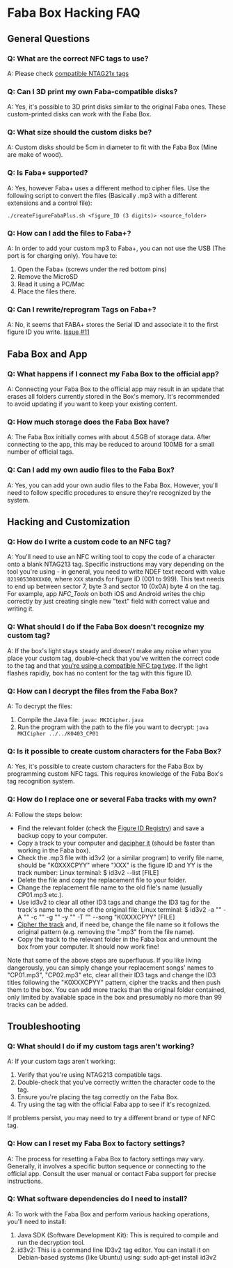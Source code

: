 # Faba Box Hacking FAQ

## General Questions

### Q: What are the correct NFC tags to use?
A: Please check [compatible NTAG21x tags](./FAQ_TAGS.ms)

### Q: Can I 3D print my own Faba-compatible disks?
A: Yes, it's possible to 3D print disks similar to the original Faba ones. These custom-printed disks can work with the Faba Box.

### Q: What size should the custom disks be?
A: Custom disks should be 5cm in diameter to fit with the Faba Box (Mine are make of wood).

### Q: Is Faba+ supported?
A: Yes, however Faba+ uses a different method to cipher files.
Use the following script to convert the files (Basically .mp3 with a different extensions and a control file):

```
./createFigureFabaPlus.sh <figure_ID (3 digits)> <source_folder>
```
### Q: How can I add the files to Faba+?
A: In order to add your custom mp3 to Faba+, you can not use the USB (The port is for charging only). You have to:

1. Open the Faba+ (screws under the red bottom pins)
2. Remove the MicroSD
3. Read it using a PC/Mac
4. Place the files there.


### Q: Can I rewrite/reprogram Tags on Faba+?
A: No, it seems that FABA+ stores the Serial ID and associate it to the first figure ID you write. [Issue #11](https://github.com/wansors/myfaba-hacks/issues/11)

## Faba Box and App

### Q: What happens if I connect my Faba Box to the official app?
A: Connecting your Faba Box to the official app may result in an update that erases all folders currently stored in the Box's memory. It's recommended to avoid updating if you want to keep your existing content.

### Q: How much storage does the Faba Box have?
A: The Faba Box initially comes with about 4.5GB of storage data. After connecting to the app, this may be reduced to around 100MB for a small number of official tags.

### Q: Can I add my own audio files to the Faba Box?
A: Yes, you can add your own audio files to the Faba Box. However, you'll need to follow specific procedures to ensure they're recognized by the system.

## Hacking and Customization

### Q: How do I write a custom code to an NFC tag?
A: You'll need to use an NFC writing tool to copy the code of a character onto a blank NTAG213 tag. Specific instructions may vary depending on the tool you're using - in general, you need to write NDEF text record with value `021905300XXX00`, where `XXX` stands for figure ID (001 to 999). This text needs to end up between sector 7, byte 3 and sector 10 (0x0A) byte 4 on the tag. For example, app _NFC_Tools_ on both iOS and Android writes the chip correctly by just creating single new "text" field with correct value and writing it.

### Q: What should I do if the Faba Box doesn't recognize my custom tag?
A: If the box's light stays steady and doesn't make any noise when you place your custom tag, double-check that you've written the correct code to the tag and that [you're using a compatible NFC tag type](./FAQ_TAGS.md). If the light flashes rapidly, box has no content for the tag with this figure ID.

### Q: How can I decrypt the files from the Faba Box?
A: To decrypt the files:
1. Compile the Java file: `javac MKICipher.java`
2. Run the program with the path to the file you want to decrypt: `java MKICipher ../../K0403_CP01`

### Q: Is it possible to create custom characters for the Faba Box?
A: Yes, it's possible to create custom characters for the Faba Box by programming custom NFC tags. This requires knowledge of the Faba Box's tag recognition system.

### Q: How do I replace one or several Faba tracks with my own?
A: Follow the steps below:
- Find the relevant folder (check the <a href="https://github.com/wansors/myfaba-hacks/blob/main/TAGS.md">Figure ID Registry</a>) and save a backup copy to your computer.
- Copy a track to your computer and <a href="https://github.com/wansors/myfaba-hacks/blob/main/README.md#decipher-file">decipher it</a> (should be faster than working in the Faba box).
- Check the .mp3 file with id3v2 (or a similar program) to verify file name, should be "K0XXXCPYY" where "XXX" is the figure ID and YY is the track number:
    Linux terminal: $ id3v2 --list [FILE]
- Delete the file and copy the replacement file to your folder.
- Change the replacement file name to the old file's name (usually CP01.mp3 etc.).
- Use id3v2 to clear all other ID3 tags and change the ID3 tag for the track's name to the one of the original file:
    Linux terminal: $ id3v2 -a "" -A "" -c "" -g "" -y "" -T "" --song "K0XXXCPYY" [FILE]
- <a href="https://github.com/wansors/myfaba-hacks/blob/main/README.md#cipher-file">Cipher the track</a> and, if need be, change the file name so it follows the original pattern (e.g. removing the ".mp3" from the file name).
- Copy the track to the relevant folder in the Faba box and unmount the box from your computer. It should now work fine!

Note that some of the above steps are superfluous. If you like living dangerously, you can simply change your replacement songs' names to "CP01.mp3", "CP02.mp3" etc, clear all their ID3 tags and change the ID3 titles following the "K0XXXCPYY" pattern, cipher the tracks and then push them to the box. You can add more tracks than the original folder contained, only limited by available space in the box and presumably no more than 99 tracks can be added.

## Troubleshooting

### Q: What should I do if my custom tags aren't working?
A: If your custom tags aren't working:
1. Verify that you're using NTAG213 compatible tags.
2. Double-check that you've correctly written the character code to the tag.
3. Ensure you're placing the tag correctly on the Faba Box.
4. Try using the tag with the official Faba app to see if it's recognized.

If problems persist, you may need to try a different brand or type of NFC tag.

### Q: How can I reset my Faba Box to factory settings?
A: The process for resetting a Faba Box to factory settings may vary. Generally, it involves a specific button sequence or connecting to the official app. Consult the user manual or contact Faba support for precise instructions.

### Q: What software dependencies do I need to install?
A: To work with the Faba Box and perform various hacking operations, you'll need to install:

1. Java SDK (Software Development Kit): This is required to compile and run the decryption tool.
2. id3v2: This is a command line ID3v2 tag editor. You can install it on Debian-based systems (like Ubuntu) using: sudo apt-get install id3v2
